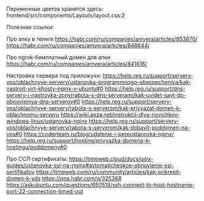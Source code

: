 Переменные цветов хранятся здесь: frontend/src/components/Layouts/layout.css:2

Полезнае ссылки:

Про апку в телеге
https://habr.com/ru/companies/amvera/articles/853870/
https://habr.com/ru/companies/amvera/articles/848644/

Про ngrok-бемплатный домен для апки
https://habr.com/ru/companies/amvera/articles/841616/

Настройка сервера под приложухи:
https://help.reg.ru/support/servery-vps/oblachnyye-servery/ustanovka-programmnogo-obespecheniya/kak-nastroit-virt-khosty-nginx-v-ubuntu#0
https://help.reg.ru/support/dns-servery-i-nastroyka-zony/rabota-s-dns-serverami/kak-uvidet-sayt-do-obnovleniya-dns-serverov#0
https://help.reg.ru/support/servery-vps/oblachnyye-servery/rabota-s-serverom/kak-privyazat-domen-k-oblachnomu-serveru
https://wiki.aeza.net/instrukcii-dlya-novichkov-windows-linux/ustanovka-nginx
https://help.reg.ru/support/servery-vps/oblachnyye-servery/rabota-s-serverom/kak-dobavit-poddomen-na-vps#0
https://coderteam.ru/blog/udalenie-i-pereustanovka-nginx/
https://help.reg.ru/support/hosting/privyazka-domena-k-hostingu/poddomeny#0

Про ССЛ сертификаты:
https://timeweb.cloud/docs/unix-guides/ustanovka-ssl-na-nginx#avtomaticheskoe-obnovlenie-ssl-sertifikatov
https://timeweb.com/ru/community/articles/kak-prikrepit-domen-k-vds
https://qna.habr.com/q/325368
https://askubuntu.com/questions/650518/ssh-connect-to-host-hostname-port-22-connection-timed-out


